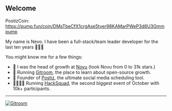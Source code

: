 ## Welcome
PostizCoin: https://pump.fun/coin/DMsTbeCfX1crgAse5tver98KAMarPWeP3d6U3Gmmpump

My name is Nevo. I have been a full-stack/team leader developer for the last ten years 🙇🏻‍♂️

You might know me for a few things:

- 📳 I was the head of growth at [Novu](https://github.com/novuhq/novu/) (took Novu from 0 to 31k stars.)
- 📰 Running [Gitroom](https://gitroom.com/), the place to learn about open-source growth.
- 📰 Founder of [Postiz](https://postiz.com/), the ultimate social media scheduling tool.
- 👩‍👩‍👧‍👦 Running [HackSquad](https://hacksquad.dev/), the second biggest event of October with 10k+ participants.

---


[![Gitroom](https://github.com/nevo-david/nevo-david/assets/100117126/b64d54f1-240e-4c04-bfe0-efa3d2b4e676)](https://github.com/gitroomhq/gitroom)


